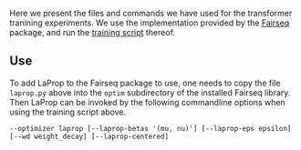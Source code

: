 Here we present the files and commands we have used for the transformer tranining experiments. 
We use the implementation provided by the [Fairseq](https://github.com/pytorch/fairseq) package, and run the [training script](https://github.com/pytorch/fairseq/blob/master/fairseq_cli/train.py) thereof.

## Use
To add LaProp to the Fairseq package to use, one needs to copy the file ```laprop.py``` above into the ```optim``` subdirectory of the installed Fairseq library. 
Then LaProp can be invoked by the following commandline options when using the training script above. 

```--optimizer laprop [--laprop-betas '(mu, nu)'] [--laprop-eps epsilon] [--wd weight_decay] [--laprop-centered]```
